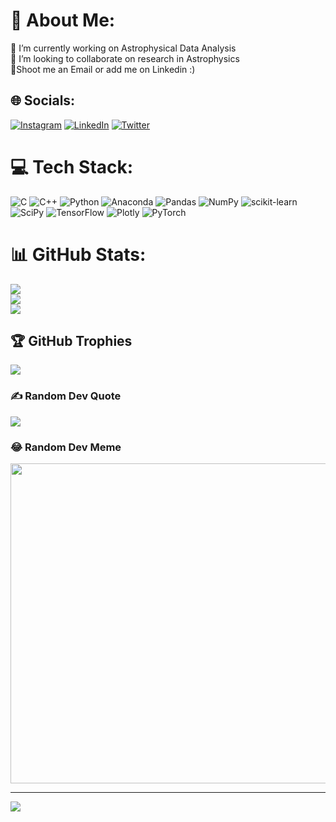 # 💫 About Me:
🔭 I’m currently working on Astrophysical Data Analysis<br>👯 I’m looking to collaborate on research in Astrophysics<br>🤙Shoot me an Email or add me on Linkedin :)


## 🌐 Socials:
[![Instagram](https://img.shields.io/badge/Instagram-%23E4405F.svg?logo=Instagram&logoColor=white)](https://instagram.com/happyvectorday) [![LinkedIn](https://img.shields.io/badge/LinkedIn-%230077B5.svg?logo=linkedin&logoColor=white)](https://linkedin.com/in/abhiseksarkar01) [![Twitter](https://img.shields.io/badge/Twitter-%231DA1F2.svg?logo=Twitter&logoColor=white)](https://twitter.com/happyvectorday) 

# 💻 Tech Stack:
![C](https://img.shields.io/badge/c-%2300599C.svg?style=flat&logo=c&logoColor=white) ![C++](https://img.shields.io/badge/c++-%2300599C.svg?style=flat&logo=c%2B%2B&logoColor=white) ![Python](https://img.shields.io/badge/python-3670A0?style=flat&logo=python&logoColor=ffdd54) ![Anaconda](https://img.shields.io/badge/Anaconda-%2344A833.svg?style=flat&logo=anaconda&logoColor=white) ![Pandas](https://img.shields.io/badge/pandas-%23150458.svg?style=flat&logo=pandas&logoColor=white) ![NumPy](https://img.shields.io/badge/numpy-%23013243.svg?style=flat&logo=numpy&logoColor=white) ![scikit-learn](https://img.shields.io/badge/scikit--learn-%23F7931E.svg?style=flat&logo=scikit-learn&logoColor=white) ![SciPy](https://img.shields.io/badge/SciPy-%230C55A5.svg?style=flat&logo=scipy&logoColor=%white) ![TensorFlow](https://img.shields.io/badge/TensorFlow-%23FF6F00.svg?style=flat&logo=TensorFlow&logoColor=white) ![Plotly](https://img.shields.io/badge/Plotly-%233F4F75.svg?style=flat&logo=plotly&logoColor=white) ![PyTorch](https://img.shields.io/badge/PyTorch-%23EE4C2C.svg?style=flat&logo=PyTorch&logoColor=white)
# 📊 GitHub Stats:
![](https://github-readme-stats.vercel.app/api?username=abhiseksarkar2001&theme=nightowl&hide_border=false&include_all_commits=false&count_private=false)<br/>
![](https://github-readme-streak-stats.herokuapp.com/?user=abhiseksarkar2001&theme=nightowl&hide_border=false)<br/>
![](https://github-readme-stats.vercel.app/api/top-langs/?username=abhiseksarkar2001&theme=nightowl&hide_border=false&include_all_commits=false&count_private=false&layout=compact)

## 🏆 GitHub Trophies
![](https://github-profile-trophy.vercel.app/?username=abhiseksarkar2001&theme=tokyonight&no-frame=false&no-bg=false&margin-w=4)

### ✍️ Random Dev Quote
![](https://quotes-github-readme.vercel.app/api?type=horizontal&theme=tokyonight)

### 😂 Random Dev Meme
<img src="https://random-memer.herokuapp.com/" width="512px"/>

---
[![](https://visitcount.itsvg.in/api?id=abhiseksarkar2001&icon=0&color=6)](https://visitcount.itsvg.in)

<!-- Proudly created with GPRM ( https://gprm.itsvg.in ) -->
